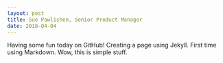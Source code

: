 ```yaml
---
layout: post
title: Sue Pawlishen, Senior Product Manager
date: 2018-04-04
---
```

Having some fun today on GitHub! Creating a page using Jekyll. First time using Markdown. Wow, this is simple stuff. 
